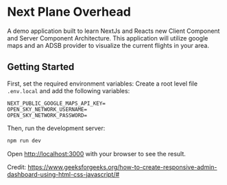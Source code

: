 # Next Plane Overhead
A demo application built to learn NextJs and Reacts new Client Component and Server Component Architecture.
This application will utilize google maps and an ADSB provider to visualize the current flights in your area.

## Getting Started

First, set the required environment variables:
Create a root level file `.env.local` and add the following variables:

```
NEXT_PUBLIC_GOOGLE_MAPS_API_KEY=
OPEN_SKY_NETWORK_USERNAME=
OPEN_SKY_NETWORK_PASSWORD=
```

Then, run the development server:

```bash
npm run dev
```

Open [http://localhost:3000](http://localhost:3000) with your browser to see the result.


Credit:
https://www.geeksforgeeks.org/how-to-create-responsive-admin-dashboard-using-html-css-javascript/#


